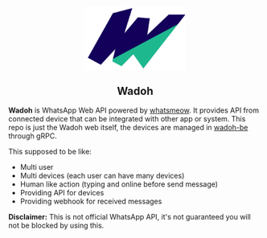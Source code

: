 <p align="center">
  <img src="/html/static/wadoh.png" width="200" align="center"/>
</p>
<h2 align="center">Wadoh</h2>

**Wadoh** is WhatsApp Web API powered by [whatsmeow](https://github.com/tulir/whatsmeow). It provides API from
connected device that can be integrated with other app or system. This repo is just the Wadoh web itself, the
devices are managed in [wadoh-be](https://github.com/9d4/wadoh) through gRPC.

This supposed to be like:
- Multi user
- Multi devices (each user can have many devices)
- Human like action (typing and online before send message)
- Providing API for devices
- Providing webhook for received messages

**Disclaimer:** This is not official WhatsApp API, it's not guaranteed you will not be blocked by using this.
